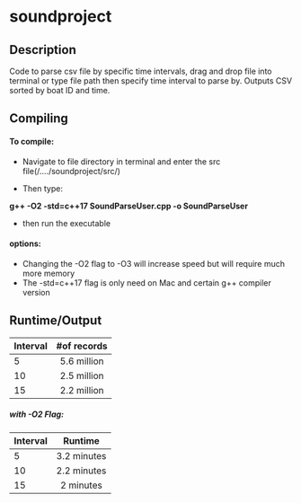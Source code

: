 # soundproject

## Description

Code to parse csv file by specific time intervals, drag and drop file into terminal or type file path then specify time interval to parse by. Outputs CSV sorted by boat ID and time.

## Compiling

#### To compile:
+ Navigate to file directory in terminal and enter the src file(/..../soundproject/src/)

+ Then type:

<b>g++ -O2 -std=c++17 SoundParseUser.cpp -o SoundParseUser</b>

+ then run the executable 

#### options:

+ Changing the -O2 flag to -O3 will increase speed but will require much more memory
+ The -std=c++17 flag is only need on Mac and certain g++ compiler version

## Runtime/Output

| Interval      | #of records   |
| ------------- |:-------------:| 
| 5             | 5.6 million   |
| 10            | 2.5 million   | 
| 15            | 2.2 million   |

##### with -O2 Flag:

| Interval      | Runtime       |
| ------------- |:-------------:| 
| 5             | 3.2 minutes   |
| 10            | 2.2 minutes   | 
| 15            | 2   minutes   |
